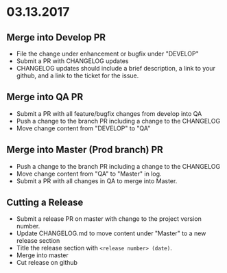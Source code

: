 # 03.13.2017

## Merge into Develop PR
* File the change under enhancement or bugfix under "DEVELOP"
* Submit a PR with CHANGELOG updates
* CHANGELOG updates should include a brief description, a link to your github, and a link to the ticket for the issue.

## Merge into QA PR
* Submit a PR with all feature/bugfix changes from develop into QA
* Push a change to the branch PR including a change to the CHANGELOG
* Move change content from "DEVELOP" to "QA"

## Merge into Master (Prod branch) PR
* Push a change to the branch PR including a change to the CHANGELOG
* Move change content from "QA" to "Master" in log.  
* Submit a PR with all changes in QA to merge into Master.

## Cutting a Release
* Submit a release PR on master with change to the project version number.
* Update CHANGELOG.md to move content under "Master" to a new release section
* Title the release section with `<release number> (date)`.
* Merge into master
* Cut release on github
